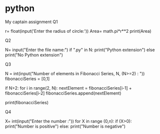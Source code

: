 # python
My captain assignment
Q1 

r= float(input('Enter the radius of circle:'))
Area= math.pi*r**2
    print(Area)

Q2

N= input("Enter the file name:")
if ".py" in N:
    print("Python extension")
else
    print("No Python extension")

Q3

N = int(input("Number of elements in Fibonacci Series, N, (N>=2) : "))
fibonacciSeries = [0,1]

if N>2:
	for i in range(2, N):
nextElement = fibonacciSeries[i-1] + fibonacciSeries[i-2]
fibonacciSeries.append(nextElement)

print(fibonacciSeries)

Q4

X= int(input("Enter the number :"))
for X in range (0,n):
if (X>0):
print("Number is positive")
else:
print("Number is negative")

